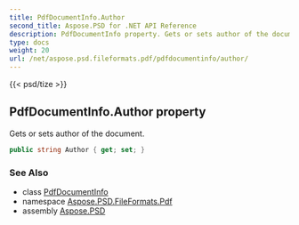 ```yaml
---
title: PdfDocumentInfo.Author
second_title: Aspose.PSD for .NET API Reference
description: PdfDocumentInfo property. Gets or sets author of the document
type: docs
weight: 20
url: /net/aspose.psd.fileformats.pdf/pdfdocumentinfo/author/
---
```

{{< psd/tize >}}
## PdfDocumentInfo.Author property

Gets or sets author of the document.

```csharp
public string Author { get; set; }
```

### See Also

* class [PdfDocumentInfo](../)
* namespace [Aspose.PSD.FileFormats.Pdf](../../../aspose.psd.fileformats.pdf/)
* assembly [Aspose.PSD](../../../)


